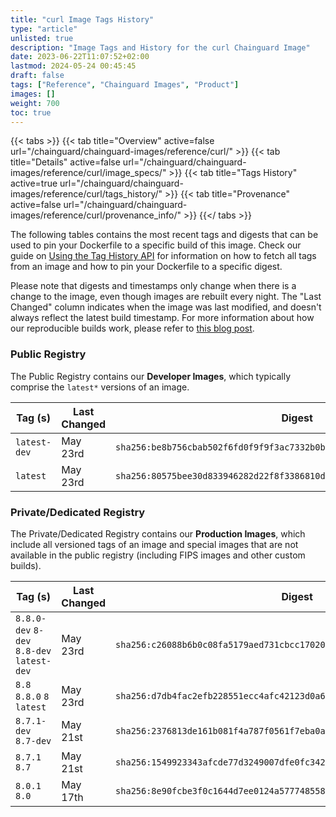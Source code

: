 ```yaml
---
title: "curl Image Tags History"
type: "article"
unlisted: true
description: "Image Tags and History for the curl Chainguard Image"
date: 2023-06-22T11:07:52+02:00
lastmod: 2024-05-24 00:45:45
draft: false
tags: ["Reference", "Chainguard Images", "Product"]
images: []
weight: 700
toc: true
---
```


{{< tabs >}}
{{< tab title="Overview" active=false url="/chainguard/chainguard-images/reference/curl/" >}}
{{< tab title="Details" active=false url="/chainguard/chainguard-images/reference/curl/image_specs/" >}}
{{< tab title="Tags History" active=true url="/chainguard/chainguard-images/reference/curl/tags_history/" >}}
{{< tab title="Provenance" active=false url="/chainguard/chainguard-images/reference/curl/provenance_info/" >}}
{{</ tabs >}}

The following tables contains the most recent tags and digests that can be used to pin your Dockerfile to a specific build of this image. Check our guide on [Using the Tag History API](/chainguard/chainguard-images/using-the-tag-history-api/) for information on how to fetch all tags from an image and how to pin your Dockerfile to a specific digest.

Please note that digests and timestamps only change when there is a change to the image, even though images are rebuilt every night. The "Last Changed" column indicates when the image was last modified, and doesn't always reflect the latest build timestamp. For more information about how our reproducible builds work, please refer to [this blog post](https://www.chainguard.dev/unchained/reproducing-chainguards-reproducible-image-builds).

### Public Registry
The Public Registry contains our **Developer Images**, which typically comprise the `latest*` versions of an image.

| Tag (s)       | Last Changed | Digest                                                                    |
|---------------|--------------|---------------------------------------------------------------------------|
|  `latest-dev` | May 23rd     | `sha256:be8b756cbab502f6fd0f9f9f3ac7332b0b9074c5de89e2d27474c8f9a58a81d2` |
|  `latest`     | May 23rd     | `sha256:80575bee30d833946282d22f8f3386810d6b1d9227d850b27d5ac138cf1d02a4` |


### Private/Dedicated Registry
The Private/Dedicated Registry contains our **Production Images**, which include all versioned tags of an image and special images that are not available in the public registry (including FIPS images and other custom builds).

| Tag (s)                                     | Last Changed | Digest                                                                    |
|---------------------------------------------|--------------|---------------------------------------------------------------------------|
|  `8.8.0-dev` `8-dev` `8.8-dev` `latest-dev` | May 23rd     | `sha256:c26088b6b0c08fa5179aed731cbcc170209b05cea47e686a8cac73c4f7aab380` |
|  `8.8` `8.8.0` `8` `latest`                 | May 23rd     | `sha256:d7db4fac2efb228551ecc4afc42123d0a6667081898259998d062a4835bec496` |
|  `8.7.1-dev` `8.7-dev`                      | May 21st     | `sha256:2376813de161b081f4a787f0561f7eba0a8fea6c6d6591fce42e64114029a137` |
|  `8.7.1` `8.7`                              | May 21st     | `sha256:1549923343afcde77d3249007dfe0fc342dcd6a2593a839dc27c0b69a8e2d91e` |
|  `8.0.1` `8.0`                              | May 17th     | `sha256:8e90fcbe3f0c1644d7ee0124a5777485581d3c46149fafcf077fec4799088c84` |

